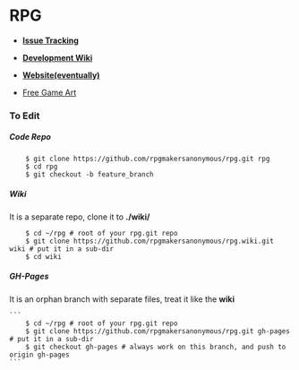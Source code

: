 RPG
===

* **[Issue Tracking](https://github.com/rpgmakersanonymous/rpg/issues)**
* **[Development Wiki](https://github.com/rpgmakersanonymous/rpg/wiki)**
* **[Website(eventually)](http://rpgmakersanonymous.github.io/rpg/)**

* [Free Game Art](http://opengameart.org/)

### To Edit

##### Code Repo

```
	$ git clone https://github.com/rpgmakersanonymous/rpg.git rpg
	$ cd rpg
	$ git checkout -b feature_branch
```

##### Wiki

It is a separate repo, clone it to **./wiki/**

```
	$ cd ~/rpg # root of your rpg.git repo
	$ git clone https://github.com/rpgmakersanonymous/rpg.wiki.git wiki # put it in a sub-dir
	$ cd wiki
```

##### GH-Pages
It is an orphan branch with separate files, treat it like the **wiki**

	```
		$ cd ~/rpg # root of your rpg.git repo
		$ git clone https://github.com/rpgmakersanonymous/rpg.git gh-pages # put it in a sub-dir
		$ git checkout gh-pages # always work on this branch, and push to origin gh-pages
	```


